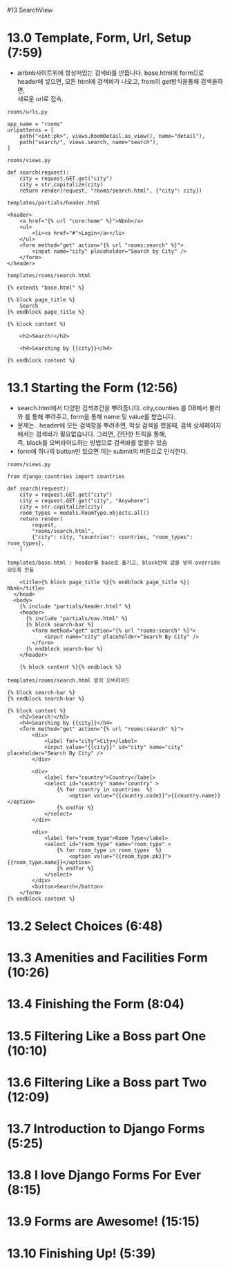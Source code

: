 #13 SearchView

# 13.0 Template, Form, Url, Setup (7:59)

- airbnb사이트위에 항상떠있는 검색바를 만듭니다. base.html에 form으로 header에 넣으면, 모든 html에 검색바가 나오고, from의 get방식을통해 검색을하면,  
  새로운 url로 접속.

```
rooms/urls.py

app_name = "rooms"
urlpatterns = [
    path("<int:pk>", views.RoomDetail.as_view(), name="detail"),
    path("search/", views.search, name="search"),
]
```

```
rooms/views.py

def search(request):
    city = request.GET.get("city")
    city = str.capitalize(city)
    return render(request, "rooms/search.html", {"city": city})
```

```
templates/partials/header.html

<header>
    <a href="{% url "core:home" %}">Nbnb</a>
    <ul>
        <li><a href="#">Login</a></li>
    </ul>
    <form method="get" action="{% url "rooms:search" %}">
        <input name="city" placeholder="Search by City" />
    </form>
</header>
```

```
templates/rooms/search.html

{% extends "base.html" %}

{% block page_title %}
    Search
{% endblock page_title %}

{% block content %}

    <h2>Search!</h2>

    <h4>Searching by {{city}}</h4>

{% endblock content %}
```

# 13.1 Starting the Form (12:56)

- search.html에서 다양한 검색조건을 뿌려줍니다. city,counties 를 DB에서 불러와 <options>를 통해 뿌려주고, form을 통해 name 및 value를 받습니다.
- 문제는.. header에 모든 검색창을 뿌려주면, 막상 검색을 했을때, 검색 상세페이지에서는 검색바가 필요없습니다. 그러면, 간단한 트릭을 통해,  
  즉, block를 오버라이드하는 방법으로 검색바를 없앨수 있슴
- form에 하나의 button만 있으면 이는 submit의 버튼으로 인식한다.

```
rooms/views.py

from django_countries import countries

def search(request):
    city = request.GET.get("city")
    city = request.GET.get("city", "Anywhere")
    city = str.capitalize(city)
    room_types = models.RoomType.objects.all()
    return render(
        request,
        "rooms/search.html",
        {"city": city, "countries": countries, "room_types": room_types},
    )
```

```
templates/base.html : header를 base로 옮기고, block안에 값을 넣어 override 되도록 만듦

    <title>{% block page_title %}{% endblock page_title %}| Nbnb</title>
  </head>
  <body>
    {% include "partials/header.html" %}
    <header>
      {% include "partials/nav.html" %}
      {% block search-bar %}
        <form method="get" action="{% url "rooms:search" %}">
            <input name="city" placeholder="Search By City" />
        </form>
      {% endblock search-bar %}
    </header>

    {% block content %}{% endblock %}
```

```
templates/rooms/search.html 밑의 오버라이드

{% block search-bar %}
{% endblock search-bar %}

{% block content %}
    <h2>Search!</h2>
    <h4>Searching by {{city}}</h4>
    <form method="get" action="{% url "rooms:search" %}">
        <div>
            <label for="city">City</label>
            <input value="{{city}}" id="city" name="city" placeholder="Search By City" />
        </div>

        <div>
            <label for="country">Country</label>
            <select id="country" name="country" >
                {% for country in countries  %}
                    <option value="{{country.code}}">{{country.name}}</option>
                {% endfor %}
            </select>
        </div>

        <div>
            <label for="room_type">Room Type</label>
            <select id="room_type" name="room_type" >
                {% for room_type in room_types  %}
                    <option value="{{room_type.pk}}">{{room_type.name}}</option>
                {% endfor %}
            </select>
        </div>
        <button>Search</button>
    </form>
{% endblock content %}
```

# 13.2 Select Choices (6:48)

# 13.3 Amenities and Facilities Form (10:26)

# 13.4 Finishing the Form (8:04)

# 13.5 Filtering Like a Boss part One (10:10)

# 13.6 Filtering Like a Boss part Two (12:09)

# 13.7 Introduction to Django Forms (5:25)

# 13.8 I love Django Forms For Ever (8:15)

# 13.9 Forms are Awesome! (15:15)

# 13.10 Finishing Up! (5:39)
